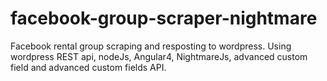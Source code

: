 # facebook-group-scraper-nightmare
Facebook rental group scraping and resposting to wordpress. Using wordpress REST api, nodeJs, Angular4, NightmareJs, advanced custom field and advanced custom fields API.
